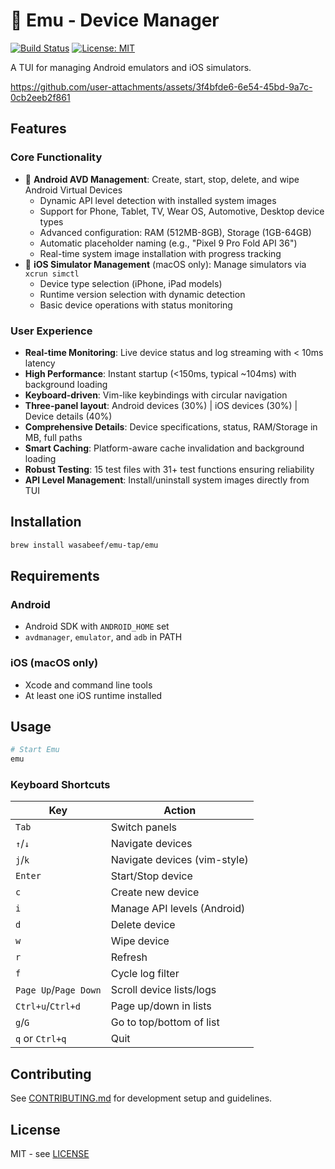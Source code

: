 # 🦤 Emu - Device Manager

[![Build Status](https://img.shields.io/github/actions/workflow/status/wasabeef/emu/ci.yml?branch=main)](https://github.com/wasabeef/emu/actions)
[![License: MIT](https://img.shields.io/badge/license-MIT-blue.svg)](./LICENSE-MIT)

A TUI for managing Android emulators and iOS simulators.

https://github.com/user-attachments/assets/3f4bfde6-6e54-45bd-9a7c-0cb2eeb2f861

## Features

### Core Functionality

- 🤖 **Android AVD Management**: Create, start, stop, delete, and wipe Android Virtual Devices
  - Dynamic API level detection with installed system images
  - Support for Phone, Tablet, TV, Wear OS, Automotive, Desktop device types
  - Advanced configuration: RAM (512MB-8GB), Storage (1GB-64GB)
  - Automatic placeholder naming (e.g., "Pixel 9 Pro Fold API 36")
  - Real-time system image installation with progress tracking
- 🍎 **iOS Simulator Management** (macOS only): Manage simulators via `xcrun simctl`
  - Device type selection (iPhone, iPad models)
  - Runtime version selection with dynamic detection
  - Basic device operations with status monitoring

### User Experience

- **Real-time Monitoring**: Live device status and log streaming with < 10ms latency
- **High Performance**: Instant startup (<150ms, typical ~104ms) with background loading
- **Keyboard-driven**: Vim-like keybindings with circular navigation
- **Three-panel layout**: Android devices (30%) | iOS devices (30%) | Device details (40%)
- **Comprehensive Details**: Device specifications, status, RAM/Storage in MB, full paths
- **Smart Caching**: Platform-aware cache invalidation and background loading
- **Robust Testing**: 15 test files with 31+ test functions ensuring reliability
- **API Level Management**: Install/uninstall system images directly from TUI

## Installation

```bash
brew install wasabeef/emu-tap/emu
```

## Requirements

### Android

- Android SDK with `ANDROID_HOME` set
- `avdmanager`, `emulator`, and `adb` in PATH

### iOS (macOS only)

- Xcode and command line tools
- At least one iOS runtime installed

## Usage

```bash
# Start Emu
emu
```

### Keyboard Shortcuts

| Key                   | Action                       |
| --------------------- | ---------------------------- |
| `Tab`                 | Switch panels                |
| `↑`/`↓`               | Navigate devices             |
| `j`/`k`               | Navigate devices (vim-style) |
| `Enter`               | Start/Stop device            |
| `c`                   | Create new device            |
| `i`                   | Manage API levels (Android)  |
| `d`                   | Delete device                |
| `w`                   | Wipe device                  |
| `r`                   | Refresh                      |
| `f`                   | Cycle log filter             |
| `Page Up`/`Page Down` | Scroll device lists/logs     |
| `Ctrl+u`/`Ctrl+d`     | Page up/down in lists        |
| `g`/`G`               | Go to top/bottom of list     |
| `q` or `Ctrl+q`       | Quit                         |

## Contributing

See [CONTRIBUTING.md](CONTRIBUTING.md) for development setup and guidelines.

## License

MIT - see [LICENSE](LICENSE)
